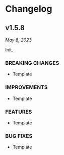 # Changelog

## v1.5.8

*May 8, 2023*

Init.

### BREAKING CHANGES

- Template

### IMPROVEMENTS

- Template

### FEATURES

- Template

### BUG FIXES

- Template
